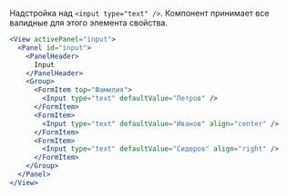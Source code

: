 Надстройка над `<input type="text" />`. Компонент принимает все валидные для этого элемента свойства.

```jsx
<View activePanel="input">
  <Panel id="input">
    <PanelHeader>
      Input
    </PanelHeader>
    <Group>
      <FormItem top="Фамилия">
        <Input type="text" defaultValue="Петров" />
      </FormItem>
      <FormItem>
        <Input type="text" defaultValue="Иванов" align="center" />
      </FormItem>
      <FormItem>
        <Input type="text" defaultValue="Сидоров" align="right" />
      </FormItem>
    </Group>
  </Panel>
</View>
```
